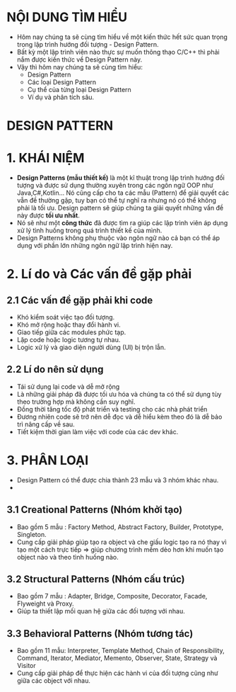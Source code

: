 # NỘI DUNG TÌM HIỂU
- Hôm nay chúng ta sẽ cùng tìm hiểu về một kiến thức hết sức quan trọng trong lập trình hướng đối tượng - Design Pattern.
- Bất kỳ một lập trình viên nào thực sự muốn thông thạo C/C++ thì phải nắm được kiến thức về Design Pattern này.
- Vậy thì hôm nay chúng ta sẽ cùng tìm hiểu:
  - Design Pattern
  - Các loại Design Pattern
  - Cụ thể của từng loại Design Pattern
  - Ví dụ và phân tích sâu.

# DESIGN PATTERN
# 1. KHÁI NIỆM
- **Design Patterns (mẫu thiết kế)** là một kĩ thuật trong lập trình hướng đối tượng và được sử dụng thường xuyên trong các ngôn ngữ OOP như Java,C#,Kotlin...
Nó cũng cấp cho ta các mẫu (Pattern) để giải quyết các vẫn đề thường gặp, tuy bạn có thể tự nghĩ ra nhưng nó có thể không phải là tối ưu. Design pattern sẽ giúp chúng ta giải quyết những vấn đề này được **tối ưu nhất**.
- Nó sẽ như một **công thức** đã được tìm ra giúp các lập trình viên áp dụng xử lý tình huống trong quá trình thiết kế của mình.
- Design Patterns không phụ thuộc vào ngôn ngữ nào cả bạn có thể áp dụng với phần lớn những ngôn ngữ lập trình hiện nay.

# 2. Lí do và Các vấn đề gặp phải
## 2.1 Các vấn đề gặp phải khi code
- Khó kiểm soát việc tạo đối tượng.
- Khó mở rộng hoặc thay đổi hành vi.
- Giao tiếp giữa các modules phức tạp.
- Lặp code hoặc logic tương tự nhau.
- Logic xử lý và giao diện người dùng (UI) bị trộn lẫn.


## 2.2 Lí do nên sử dụng
- Tái sử dụng lại code và dễ mở rộng
- Là những giải pháp đã được tối ưu hóa và chúng ta có thể sử dụng tùy theo trường hợp mà không cần suy nghĩ.
- Đồng thời tăng tốc độ phát triển và testing cho các nhà phát triển
- Đương nhiên code sẽ trở nên dễ đọc và dễ hiểu kèm theo đó là dễ bảo trì nâng cấp về sau.
- Tiết kiệm thời gian làm việc với code của các dev khác.

# 3. PHÂN LOẠI
- Design Pattern có thể được chia thành 23 mẫu và 3 nhóm khác nhau.
- 
## 3.1 Creational Patterns (Nhóm khởi tạo)
- Bao gồm 5 mẫu : Factory Method, Abstract Factory, Builder, Prototype, Singleton.
- Cung cấp giải pháp giúp tạo ra object và che giấu logic tạo ra nó thay vì tạo một cách trực tiếp => giúp chương trình mềm dẻo hơn khi muốn tạo object nào và theo tình huống nào.

## 3.2 Structural Patterns (Nhóm cấu trúc)
- Bao gồm 7 mẫu : Adapter, Bridge, Composite, Decorator, Facade, Flyweight và Proxy.
- Giúp ta thiết lập mối quan hệ giữa các đối tượng với nhau.

## 3.3 Behavioral Patterns (Nhóm tương tác)
- Bao gồm 11 mẫu: Interpreter, Template Method, Chain of Responsibility, Command, Iterator, Mediator, Memento, Observer, State, Strategy và Visitor
- Cung cấp giải pháp để thực hiện các hành vi của đối tượng cũng như giữa các object với nhau.

